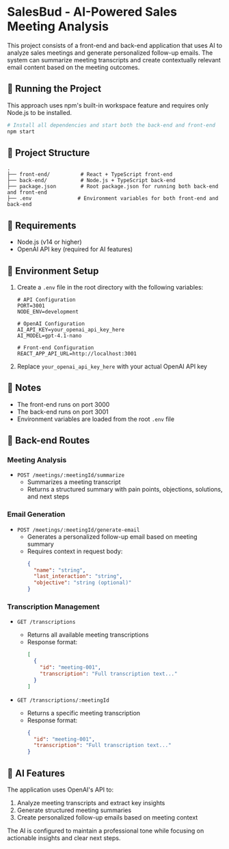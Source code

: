 # SalesBud - AI-Powered Sales Meeting Analysis

This project consists of a front-end and back-end application that uses AI to analyze sales meetings and generate personalized follow-up emails. The system can summarize meeting transcripts and create contextually relevant email content based on the meeting outcomes.

## 🚀 Running the Project

This approach uses npm's built-in workspace feature and requires only Node.js to be installed.

```bash
# Install all dependencies and start both the back-end and front-end
npm start
```

## 📁 Project Structure

```
.
├── front-end/          # React + TypeScript front-end
├── back-end/           # Node.js + TypeScript back-end
├── package.json        # Root package.json for running both back-end and front-end
├── .env               # Environment variables for both front-end and back-end
```

## 🔧 Requirements

- Node.js (v14 or higher)
- OpenAI API key (required for AI features)

## 📝 Environment Setup

1. Create a `.env` file in the root directory with the following variables:
   ```env
   # API Configuration
   PORT=3001
   NODE_ENV=development

   # OpenAI Configuration
   AI_API_KEY=your_openai_api_key_here
   AI_MODEL=gpt-4.1-nano

   # Front-end Configuration
   REACT_APP_API_URL=http://localhost:3001
   ```

2. Replace `your_openai_api_key_here` with your actual OpenAI API key

## 📝 Notes

- The front-end runs on port 3000
- The back-end runs on port 3001
- Environment variables are loaded from the root `.env` file

## 🔌 Back-end Routes

### Meeting Analysis
- `POST /meetings/:meetingId/summarize`
  - Summarizes a meeting transcript
  - Returns a structured summary with pain points, objections, solutions, and next steps

### Email Generation
- `POST /meetings/:meetingId/generate-email`
  - Generates a personalized follow-up email based on meeting summary
  - Requires context in request body:
    ```json
    {
      "name": "string",
      "last_interaction": "string",
      "objective": "string (optional)"
    }
    ```

### Transcription Management
- `GET /transcriptions`
  - Returns all available meeting transcriptions
  - Response format:
    ```json
    [
      {
        "id": "meeting-001",
        "transcription": "Full transcription text..."
      }
    ]
    ```

- `GET /transcriptions/:meetingId`
  - Returns a specific meeting transcription
  - Response format:
    ```json
    {
      "id": "meeting-001",
      "transcription": "Full transcription text..."
    }
    ```

## 🤖 AI Features

The application uses OpenAI's API to:
1. Analyze meeting transcripts and extract key insights
2. Generate structured meeting summaries
3. Create personalized follow-up emails based on meeting context

The AI is configured to maintain a professional tone while focusing on actionable insights and clear next steps.
